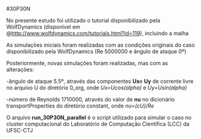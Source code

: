 #30P30N

No presente estudo foi utilizado o tutorial disponibilizado pela WolfDynamics (disponível em @http://www.wolfdynamics.com/tutorials.html?id=119), incluindo a malha

As simulações iniciais foram realizadas com as condições originais do caso disponibilizado pela WolfDynamics (Re 5000000 e ângulo de ataque 0º)

Posteriormente, novas simulações foram realizadas, mas com as alterações:

   -ângulo de ataque 5.5º, através das componentes **Ux**e **Uy** de corrente livre no arquivo U do diretório 0_org, onde *Ux=Ucos(alpha)* e *Uy=Usin(alpha)*
 
   -número de Reynolds 1710000, através do valor de **nu** no dicionário transportProperties do diretório constant, onde *nu=(cU)/Re*
    
O arquivo **run_30P30N_parallel** é o script utilizado para simular o caso no cluster computacional do Laboratório de Computação Científica (LCC) da UFSC-CTJ
